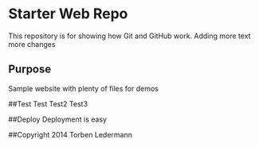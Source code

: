 # Starter Web Repo

This repository is for showing how Git and GitHub work.
Adding more text
more changes

## Purpose

Sample website with plenty of files for demos

##Test
Test
Test2
Test3

##Deploy
Deployment is easy

##Copyright
2014 Torben Ledermann